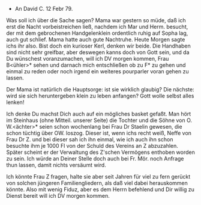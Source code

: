 + An David
 C. 12 Febr 79.

Was soll ich über die Sache sagen? Mama war gestern so müde, daß ich erst die Nacht vorbeistreichen ließ, nachdem ich Mar und Herm. besucht, der mit dem gebrochenen Handgelenklein ordentlich ruhig auf Sopha lag, auch gut schlief. Mama hatte auch gute Nachtruhe. Heute Morgen sagte ichs ihr also. Bist doch ein kurioser Kerl, denken wir beide. Die Handhaben sind nicht sehr greifbar, aber deswegen kanns doch von Gott sein, und da Du wünschest voranzumachen, will ich DV morgen kommen, Frau B<ühler>* sehen und darnach mich entschließen ob zu F<etzer>* zu gehen und einmal zu reden oder noch irgend ein weiteres pourparler voran gehen zu lassen.

Der Mama ist natürlich die Hauptsorge: ist sie wirklich glaubig? Die nächste: wird sie sich heruntergeben klein zu leben anfangen? Gott wolle selbst alles lenken!

Ich denke Du machst Dich auch auf ein mögliches basket gefaßt. Man hört im Steinhaus (ohne Mitteil. unserer Seite) die Tochter und die Söhne von O. W.<ächter>* seien schon wochenlang bei Frau Dr Staelin gewesen, die schon tüchtig über OW. loszog. Dieser ist, wenn ichs recht weiß, Neffe von Frau Dr Z. und bei dieser sah ich ihn einmal, wie ich auch ihn schon besuchte ihm je 1000 Fl von der Schuld des Vereins an Z abzuzahlen. Später scheint er der Verwaltung des Z'schen Vermögens enthoben worden zu sein. Ich würde an Deiner Stelle doch auch bei Fr. Mör. noch Anfrage thun lassen, damit nichts versäumt wird.

Ich könnte Frau Z fragen, halte sie aber seit Jahren für viel zu fern gerückt von solchen jüngeren Familiengliedern, als daß viel dabei herauskommen könnte. Also mit wenig Fiduz, aber es dem Herrn befehlend und Dir willig zu Dienst bereit will ich DV morgen kommen.
